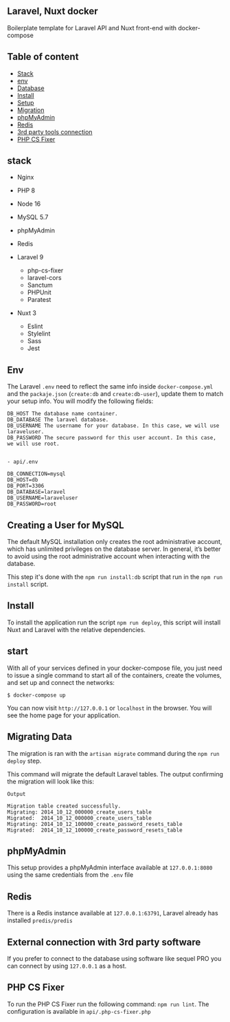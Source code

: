 ## Laravel, Nuxt docker
Boilerplate template for Laravel API and Nuxt front-end with docker-compose

## Table of content
- [Stack](#stack)
- [env](#env)
- [Database](#Creating-a-User-for-MySQL)
- [Install](#install)
- [Setup](#start)
- [Migration](#Migrating-Data-and-Working-with-the-Tinker-Console)
- [phpMyAdmin](#phpMyAdmin)
- [Redis](#Redis)
- [3rd party tools connection](#External-connection-with-3rd-party-software)
- [PHP CS Fixer](#PHP-CS-Fixer)

## stack
- Nginx

- PHP 8
- Node 16

- MySQL 5.7
- phpMyAdmin

- Redis

- Laravel 9
  - php-cs-fixer
  - laravel-cors
  - Sanctum
  - PHPUnit
  - Paratest
- Nuxt 3
  - Eslint
  - Stylelint
  - Sass
  - Jest

## Env

The Laravel `.env` need to reflect the same info inside `docker-compose.yml` and the `packaje.json` (`create:db` and `create:db-user`), update them to match your setup info. You will modify the following fields:

```
DB_HOST The database name container.
DB_DATABASE The laravel database.
DB_USERNAME The username for your database. In this case, we will use laraveluser.
DB_PASSWORD The secure password for this user account. In this case, we will use root.


- api/.env

DB_CONNECTION=mysql
DB_HOST=db
DB_PORT=3306
DB_DATABASE=laravel
DB_USERNAME=laraveluser
DB_PASSWORD=root
```

##  Creating a User for MySQL

The default MySQL installation only creates the root administrative account, which has unlimited privileges on the database server. In general, it’s better to avoid using the root administrative account when interacting with the database.

This step it's done with the `npm run install:db` script that run in the `npm run install` script.

## Install

To install the application run the script `npm run deploy`, this script will install Nuxt and Laravel with the relative dependencies.

## start

With all of your services defined in your docker-compose file, you just need to issue a single command to start all of the containers, create the volumes, and set up and connect the networks:


`$ docker-compose up`

You can now visit `http://127.0.0.1`  or `localhost` in the browser. You will see the home page for your application.

## Migrating Data

The migration is ran with the `artisan migrate` command during the `npm run deploy` step. 

This command will migrate the default Laravel tables. The output confirming the migration will look like this:

```
Output

Migration table created successfully.
Migrating: 2014_10_12_000000_create_users_table
Migrated:  2014_10_12_000000_create_users_table
Migrating: 2014_10_12_100000_create_password_resets_table
Migrated:  2014_10_12_100000_create_password_resets_table
```

## phpMyAdmin

This setup provides a phpMyAdmin interface available at `127.0.0.1:8080` using the same credentials from the `.env` file

## Redis

There is a Redis instance available at `127.0.0.1:63791`, Laravel already has installed `predis/predis`

## External connection with 3rd party software

If you prefer to connect to the database using software like sequel PRO you can connect by using `127.0.0.1` as a host.

## PHP CS Fixer

To run the PHP CS Fixer run the following command: `npm run lint`. The configuration is available in `api/.php-cs-fixer.php`
